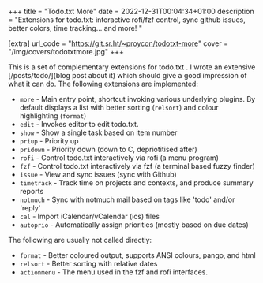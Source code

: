+++
title = "Todo.txt More"
date = 2022-12-31T00:04:34+01:00
description = "Extensions for todo.txt: interactive rofi/fzf control, sync github issues, better colors, time tracking... and more! "

[extra]
url_code = "https://git.sr.ht/~proycon/todotxt-more"
cover =  "/img/covers/todotxtmore.jpg"
+++

This is a set of complementary extensions for todo.txt . I wrote an extensive [/posts/todo/](blog post about it) which should give a good impression of what it can do.
The following extensions are implemented:

* `more` -  Main entry point, shortcut invoking various underlying plugins. By default displays a list with better sorting (`relsort`) and colour highlighting (`format`)
* `edit` - Invokes editor to edit todo.txt. 
* `show` - Show a single task based on item number
* `priup` - Priority up
* `pridown` - Priority down (down to C, depriotitised after)
* `rofi` - Control todo.txt interactively via rofi (a menu program)
* `fzf` - Control todo.txt interactively via fzf (a terminal based fuzzy finder)
* `issue` - View and sync issues (sync with Github)
* `timetrack` - Track time on projects and contexts, and produce summary reports 
* `notmuch` - Sync with notmuch mail based on tags like 'todo' and/or 'reply' 
* `cal` - Import iCalendar/vCalendar (ics) files
* `autoprio` - Automatically assign priorities (mostly based on due dates) 
 
The following are usually not called directly:

* `format` - Better coloured output, supports ANSI colours, pango, and html
* `relsort` -  Better sorting with relative dates
* `actionmenu` - The menu used in the fzf and rofi interfaces. 
